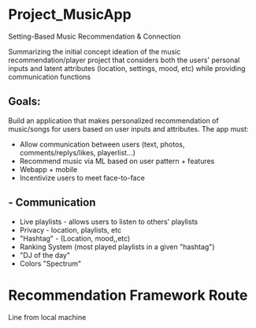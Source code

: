 # Project_MusicApp

Setting-Based Music Recommendation & Connection 

Summarizing the initial concept ideation of the music recommendation/player project that considers both the users' personal inputs and latent attributes (location, settings, mood, etc) while providing communication functions

## Goals:

Build an application that makes personalized recommendation of music/songs for users based on user inputs and attributes. The app must:

- Allow communication between users (text, photos, comments/replys/likes, playerlist...)
- Recommend music via ML based on user pattern + features
- Webapp + mobile
- Incentivize users to meet face-to-face

## - Communication

- Live playlists - allows users to listen to others' playlists
- Privacy - location, playlists, etc
- "Hashtag" - (Location, mood,,etc)
- Ranking System (most played playlists in a given "hashtag")
- "DJ of the day"
- Colors "Spectrum"

# Recommendation Framework Route
Line from local machine
